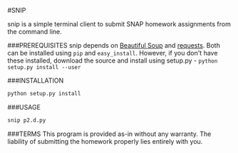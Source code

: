 #SNIP

snip is a simple terminal client to submit SNAP homework assignments from the command line. 

###PREREQUISITES
snip depends on [Beautiful Soup](http://www.crummy.com/software/BeautifulSoup/) and [requests](http://docs.python-requests.org/en/latest/). Both can be installed using `pip` and `easy_install`. However, if you don't have these installed, download the source and install using setup.py - `python setup.py install --user`

###INSTALLATION

```bash
python setup.py install 
```

###USAGE
```bash
snip p2.d.py
```

###TERMS
This program is provided as-in without any warranty. The liability of submitting the homework properly lies entirely with you. 
